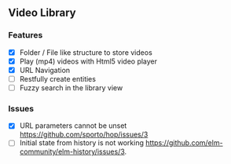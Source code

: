 ## Video Library

### Features
- [x] Folder / File like structure to store videos
- [x] Play (mp4) videos with Html5 video player
- [x] URL Navigation
- [ ] Restfully create entities
- [ ] Fuzzy search in the library view

### Issues
- [x] URL parameters cannot be unset https://github.com/sporto/hop/issues/3
- [ ] Initial state from history is not working https://github.com/elm-community/elm-history/issues/3.
